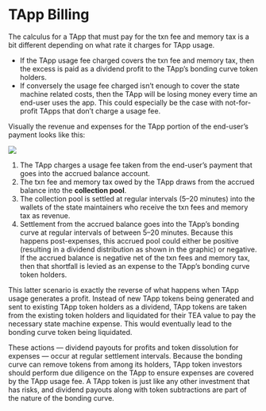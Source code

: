 # TApp Billing

The calculus for a TApp that must pay for the txn fee and memory tax is a bit different depending on what rate it charges for TApp usage.

* If the TApp usage fee charged covers the txn fee and memory tax, then the excess is paid as a dividend profit to the TApp’s bonding curve token holders.
* If conversely the usage fee charged isn’t enough to cover the state machine related costs, then the TApp will be losing money every time an end-user uses the app. This could especially be the case with not-for-profit TApps that don’t charge a usage fee.

Visually the revenue and expenses for the TApp portion of the end-user’s payment looks like this:

![](https://miro.medium.com/max/1120/1*04E73Q5cB63OJ0BCRLnr_w.png)

1. The TApp charges a usage fee taken from the end-user’s payment that goes into the accrued balance account.
1. The txn fee and memory tax owed by the TApp draws from the accrued balance into the **collection pool**.
1. The collection pool is settled at regular intervals (5–20 minutes) into the wallets of the state maintainers who receive the txn fees and memory tax as revenue.
1. Settlement from the accrued balance goes into the TApp’s bonding curve at regular intervals of between 5–20 minutes. Because this happens post-expenses, this accrued pool could either be positive (resulting in a dividend distribution as shown in the graphic) or negative. If the accrued balance is negative net of the txn fees and memory tax, then that shortfall is levied as an expense to the TApp’s bonding curve token holders.

This latter scenario is exactly the reverse of what happens when TApp usage generates a profit. Instead of new TApp tokens being generated and sent to existing TApp token holders as a dividend, TApp tokens are taken from the existing token holders and liquidated for their TEA value to pay the necessary state machine expense. This would eventually lead to the bonding curve token being liquidated.

These actions — dividend payouts for profits and token dissolution for expenses — occur at regular settlement intervals. Because the bonding curve can remove tokens from among its holders, TApp token investors should perform due diligence on the TApp to ensure expenses are covered by the TApp usage fee. A TApp token is just like any other investment that has risks, and dividend payouts along with token subtractions are part of the nature of the bonding curve.
